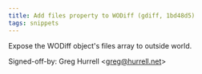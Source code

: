 ```yaml
---
title: Add files property to WODiff (gdiff, 1bd48d5)
tags: snippets
---
```


Expose the WODiff object's files array to outside world.

Signed-off-by: Greg Hurrell &lt;greg@hurrell.net&gt;
